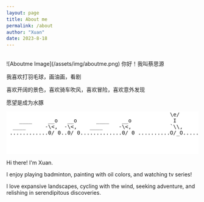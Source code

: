 ```yaml
---
layout: page
title: About me
permalink: /about
author: "Xuan"
date: 2023-8-18
---
```

<style>
  pre {
    background-color: white; /* 将背景色设置为白色 */
  }
</style>
<br>
![Aboutme Image](/assets/img/aboutme.png)
你好！我叫蔡思源

我喜欢打羽毛球，画油画，看剧

喜欢开阔的景色，喜欢骑车吹风，喜欢冒险，喜欢意外发现

愿望是成为水豚
<pre>
                                                   \e/
    ____     __o   __o      ____    __o             I
  ____      -\<,  -\<,    ____     -\<,            `\\,
 ............0/ 0..0/ 0.............0/ 0 ..........O/_O........
<br><br>
</pre>


Hi there! I'm Xuan. 

I enjoy playing badminton, painting with oil colors, and watching tv series! 

I love expansive landscapes, cycling with the wind, seeking adventure, and relishing in serendipitous discoveries.
